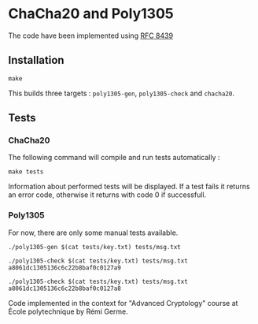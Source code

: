 # ChaCha20 and Poly1305

The code have been implemented using [RFC 8439](https://datatracker.ietf.org/doc/html/rfc8439)

## Installation

```shell
make
```

This builds three targets : `poly1305-gen`, `poly1305-check` and `chacha20`.

## Tests

### ChaCha20

The following command will compile and run tests automatically :

```shell
make tests
```

Information about performed tests will be displayed. If a test fails it returns an error code, otherwise it returns with code 0 if successfull.

### Poly1305

For now, there are only some manual tests available.

```shell
./poly1305-gen $(cat tests/key.txt) tests/msg.txt
```

```shell
./poly1305-check $(cat tests/key.txt) tests/msg.txt a8061dc1305136c6c22b8baf0c0127a9
```

```shell
./poly1305-check $(cat tests/key.txt) tests/msg.txt a8061dc1305136c6c22b8baf0c0127a8
```

Code implemented in the context for "Advanced Cryptology" course at École polytechnique by Rémi Germe.
